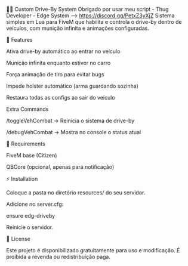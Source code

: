 🚗🔫 Custom Drive-By System
Obrigado por usar meu script - Thug Developer - Edge System --> https://discord.gg/PetxZ3yXjZ
Sistema simples em Lua para FiveM que habilita e controla o drive-by dentro de veículos, com munição infinita e animações configuradas.

📌 Features

Ativa drive-by automático ao entrar no veículo

Munição infinita enquanto estiver no carro

Força animação de tiro para evitar bugs

Impede holster automático (arma guardando sozinha)

Restaura todas as configs ao sair do veículo

Extra Commands

/toggleVehCombat → Reinicia o sistema de drive-by

/debugVehCombat → Mostra no console o status atual

📂 Requirements

FiveM base (Citizen)

QBCore (opcional, apenas para notificação)

⚡ Installation

Coloque a pasta no diretório resources/ do seu servidor.

Adicione no server.cfg:

ensure edg-driveby


Reinicie o servidor.

📜 License

Este projeto é disponibilizado gratuitamente para uso e modificação.
É proibida a revenda ou redistribuição paga.
